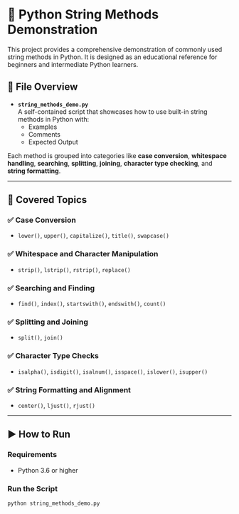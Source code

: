 # 🐍 Python String Methods Demonstration

This project provides a comprehensive demonstration of commonly used string methods in Python. It is designed as an educational reference for beginners and intermediate Python learners.

## 📌 File Overview

- **`string_methods_demo.py`**  
  A self-contained script that showcases how to use built-in string methods in Python with:
  - Examples
  - Comments
  - Expected Output

Each method is grouped into categories like **case conversion**, **whitespace handling**, **searching**, **splitting**, **joining**, **character type checking**, and **string formatting**.

---

## 🧠 Covered Topics

### ✅ Case Conversion
- `lower()`, `upper()`, `capitalize()`, `title()`, `swapcase()`

### ✅ Whitespace and Character Manipulation
- `strip()`, `lstrip()`, `rstrip()`, `replace()`

### ✅ Searching and Finding
- `find()`, `index()`, `startswith()`, `endswith()`, `count()`

### ✅ Splitting and Joining
- `split()`, `join()`

### ✅ Character Type Checks
- `isalpha()`, `isdigit()`, `isalnum()`, `isspace()`, `islower()`, `isupper()`

### ✅ String Formatting and Alignment
- `center()`, `ljust()`, `rjust()`

---

## ▶️ How to Run

### Requirements
- Python 3.6 or higher

### Run the Script
```bash
python string_methods_demo.py

